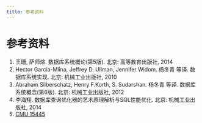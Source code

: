 ```yaml
---
title: 参考资料
---
```


# 参考资料

1. 王珊, 萨师煊. 数据库系统概论(第5版). 北京: 高等教育出版社, 2014
2. Hector Garcia-Mlina, Jeffrey D. Ullman, Jennifer Widom. 杨冬青 等译. 数据库系统实现. 北京: 机械工业出版社, 2010
3. Abraham Silberschatz, Henry F.Korth, S. Sudarshan. 杨冬青 等译. 数据库系统概念(第6版). 北京: 机械工业出版社, 2012
4. 李海翔. 数据库查询优化器的艺术原理解析与SQL性能优化. 北京: 机械工业出版社, 2014
5. [CMU 15445](https://15445.courses.cs.cmu.edu/fall2020/schedule.html)

